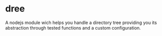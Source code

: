 # dree
A nodejs module wich helps you handle a directory tree providing you its abstraction through tested functions and a custom configuration.
